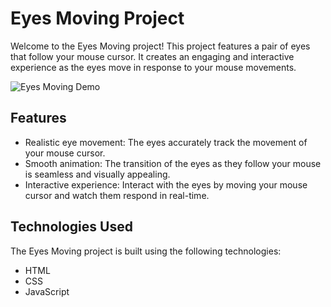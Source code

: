 # Eyes Moving Project

Welcome to the Eyes Moving project! This project features a pair of eyes that follow your mouse cursor. It creates an engaging and interactive experience as the eyes move in response to your mouse movements.

![Eyes Moving Demo](https://i.imgur.com/m0uhX4F.png)

## Features

- Realistic eye movement: The eyes accurately track the movement of your mouse cursor.
- Smooth animation: The transition of the eyes as they follow your mouse is seamless and visually appealing.
- Interactive experience: Interact with the eyes by moving your mouse cursor and watch them respond in real-time.

## Technologies Used

The Eyes Moving project is built using the following technologies:

- HTML
- CSS
- JavaScript
